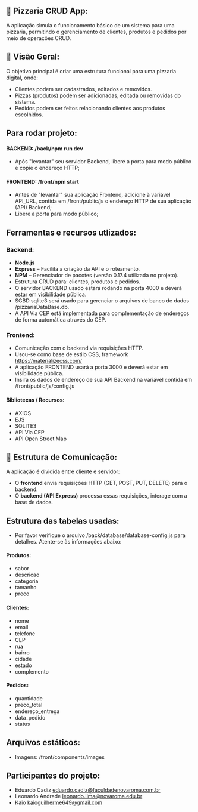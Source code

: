 ## 🍕 Pizzaria CRUD App:
A aplicação simula o funcionamento básico de um sistema para uma pizzaria, permitindo o gerenciamento de clientes, produtos e pedidos por meio de operações CRUD.

## 🚀 Visão Geral:
O objetivo principal é criar uma estrutura funcional para uma pizzaria digital, onde:
- Clientes podem ser cadastrados, editados e removidos.
- Pizzas (produtos) podem ser adicionadas, editada ou removidas do sistema.
- Pedidos podem ser feitos relacionando clientes aos produtos escolhidos.

## Para rodar projeto:
#### BACKEND: /back/npm run dev
- Após "levantar" seu servidor Backend, libere a porta para modo público e copie o endereço HTTP;    
#### FRONTEND: /front/npm start
- Antes de "levantar" sua aplicação Frontend, adicione à variável API_URL, contida em /front/public/js o endereço HTTP de sua aplicação (API) Backend;
- Libere a porta para modo público;  

## Ferramentas e recursos utlizados:

### Backend:
- **Node.js**
- **Express** – Facilita a criação da API e o roteamento.
- **NPM** – Gerenciador de pacotes (versão 0.17.4 utilizada no projeto).
- Estrutura CRUD para: clientes, produtos e pedidos.
- O servidor BACKEND usado estará rodando na porta 4000 e deverá estar em visibilidade pública.
- SGBD sqlite3 será usado para gerenciar o arquivos de banco de dados /pizzariaDataBase.db.
- A API Via CEP está implementada para complementação de endereços de forma automática através do CEP.

### Frontend:
- Comunicação com o backend via requisições HTTP.
- Usou-se como base de estilo CSS, framework https://materializecss.com/
- A aplicação FRONTEND usará a porta 3000 e deverá estar em visibilidade pública.
- Insira os dados de endereço de sua API Backend na variável contida em /front/public/js/config.js

#### Bibliotecas / Recursos:
- AXIOS
- EJS
- SQLITE3
- API Via CEP
- API Open Street Map

## 🔗 Estrutura de Comunicação:
A aplicação é dividida entre cliente e servidor:
- O **frontend** envia requisições HTTP (GET, POST, PUT, DELETE) para o backend.
- O **backend (API Express)** processa essas requisições, interage com a base de dados.

## Estrutura das tabelas usadas:
- Por favor verifique o arquivo /back/database/database-config.js para detalhes. Atente-se às informações abaixo:

#### Produtos:
- sabor 
- descricao 
- categoria
- tamanho 
- preco 
#### Clientes:
- nome
- email
- telefone
- CEP
- rua
- bairro
- cidade
- estado
- complemento
#### Pedidos:
- quantidade
- preco_total
- endereço_entrega
- data_pedido
- status

## Arquivos estáticos:
- Imagens: /front/components/images

## Participantes do projeto:
- Eduardo Cadiz eduardo.cadiz@faculdadenovaroma.com.br
- Leonardo Andrade leonardo.lima@novaroma.edu.br
- Kaio kaioguilherme649@gmail.com